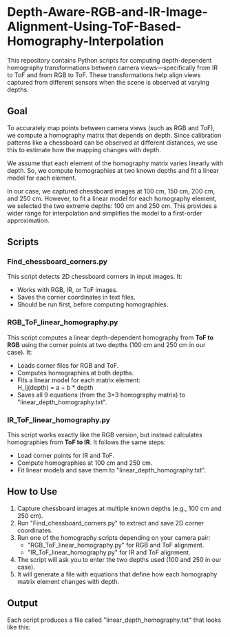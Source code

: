 # Depth-Aware-RGB-and-IR-Image-Alignment-Using-ToF-Based-Homography-Interpolation

This repository contains Python scripts for computing depth-dependent homography transformations between camera views—specifically from IR to ToF and from RGB to ToF. These transformations help align views captured from different sensors when the scene is observed at varying depths.

## Goal

To accurately map points between camera views (such as RGB and ToF), we compute a homography matrix that depends on depth. Since calibration patterns like a chessboard can be observed at different distances, we use this to estimate how the mapping changes with depth.

We assume that each element of the homography matrix varies linearly with depth. So, we compute homographies at two known depths and fit a linear model for each element.

In our case, we captured chessboard images at 100 cm, 150 cm, 200 cm, and 250 cm.
However, to fit a linear model for each homography element, we selected the two extreme depths: 100 cm and 250 cm. This provides a wider range for interpolation and simplifies the model to a first-order approximation.

## Scripts

### Find_chessboard_corners.py
This script detects 2D chessboard corners in input images. It:
- Works with RGB, IR, or ToF images.
- Saves the corner coordinates in text files.
- Should be run first, before computing homographies.

### RGB_ToF_linear_homography.py
This script computes a linear depth-dependent homography from **ToF to RGB** using the corner points at two depths (100 cm and 250 cm in our case). It:
- Loads corner files for RGB and ToF.
- Computes homographies at both depths.
- Fits a linear model for each matrix element:  
  H_ij(depth) = a + b * depth
- Saves all 9 equations (from the 3×3 homography matrix) to "linear_depth_homography.txt".

### IR_ToF_linear_homography.py
This script works exactly like the RGB version, but instead calculates homographies from **ToF to IR**. It follows the same steps:
- Load corner points for IR and ToF.
- Compute homographies at 100 cm and 250 cm.
- Fit linear models and save them to "linear_depth_homography.txt".

## How to Use

1. Capture chessboard images at multiple known depths (e.g., 100 cm and 250 cm).
2. Run "Find_chessboard_corners.py" to extract and save 2D corner coordinates.
3. Run one of the homography scripts depending on your camera pair:
   - "RGB_ToF_linear_homography.py" for RGB and ToF alignment.
   - "IR_ToF_linear_homography.py" for IR and ToF alignment.
4. The script will ask you to enter the two depths used (100 and 250 in our case).
5. It will generate a file with equations that define how each homography matrix element changes with depth.

## Output

Each script produces a file called "linear_depth_homography.txt" that looks like this:
